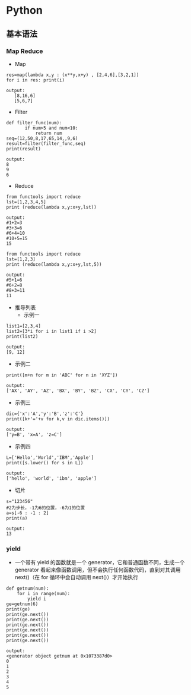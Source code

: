# Python
## 基本语法
### Map Reduce
 * Map
 
 ```  
res=map(lambda x,y : (x**y,x+y) , [2,4,6],[3,2,1])
 for i in res: print(i)
 ```
 ```
 output:
 	[8,16,6]
 	[5,6,7]
```   
 * Filter
 
 ```
def filter_func(num):
		if num>5 and num<10:
			return num
seq=(12,50,8,17,65,14,,9,6)
result=filter(filter_func,seq)
print(result)

  ``` 

  
  ```
output:
8
9
6
  ```
 * Reduce
 
 ```
 from functools import reduce
 lst=[1,2,3,4,5]
 print (reduce(lambda x,y:x+y,lst))
 ```
 ```
 output:
 #1+2=3
 #3+3=6
 #6+4=10
 #10+5=15
 15
 
 ```
 
 
 ```
 from functools import reduce
 lst=[1,2,3]
 print (reduce(lambda x,y:x+y,lst,5))
 ```
 ```
 output:
 #5+1=6
 #6+2=8
 #8+3=11
 11
 
 ```
 * 推导列表
    * 示例一
  ```
list1=[2,3,4]
list2=[3*i for i in list1 if i >2]
print(list2)
  ```
 ```
 output:
 [9, 12]
 ```
   * 示例二
 
  ```
print([m+n for m in 'ABC' for n in 'XYZ'])
  ```
 ```
 output:
['AX', 'AY', 'AZ', 'BX', 'BY', 'BZ', 'CX', 'CY', 'CZ']
 ```
 * 示例三
 
  ```
dic={'x':'A','y':'B','z':'C'}
print([k+'='+v for k,v in dic.items()])
  ```
 ```
 output:
['y=B', 'x=A', 'z=C']
 ```
 * 示例四
 
  ```
L=['Hello','World','IBM','Apple']
print([s.lower() for s in L])
  ```
 ```
 output:
['hello', 'world', 'ibm', 'apple']
 ```
 * 切片
 
 ```
s="123456"
#2为步长，-1为6的位置，-6为1的位置
a=s[-6 : -1 : 2]
print(a)
  ```
 ```
 output:
13
 ```
 
### yield
* 一个带有 yield 的函数就是一个 generator，它和普通函数不同，生成一个 generator 看起来像函数调用，但不会执行任何函数代码，直到对其调用 next()（在 for 循环中会自动调用 next()）才开始执行
 
```
def getnum(num):
    for i in range(num):
        yield i
ge=getnum(6)
print(ge)
print(ge.next())
print(ge.next())
print(ge.next())
print(ge.next())
print(ge.next())
print(ge.next())
  ```
  
 ```
 output:
<generator object getnum at 0x1073387d0>
0
1
2
3
4
5
 ```
 
 
 
 
 
 
 
 
 
 
 
 
